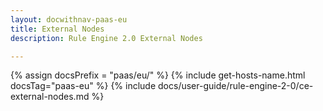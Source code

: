 ```yaml
---
layout: docwithnav-paas-eu
title: External Nodes
description: Rule Engine 2.0 External Nodes

---
```


{% assign docsPrefix = "paas/eu/" %}
{% include get-hosts-name.html docsTag="paas-eu" %}
{% include docs/user-guide/rule-engine-2-0/ce-external-nodes.md %}
